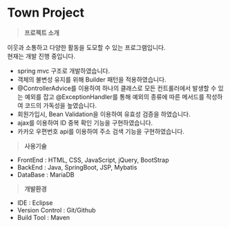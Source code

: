 # Town Project

> **프로젝트 소개**

이웃과 소통하고 다양한 활동을 도모할 수 있는 프로그램입니다.  
현재는 개발 진행 중입니다.

- spring mvc 구조로 개발하였습니다.
- 객체의 불변성 유지를 위해 Builder 패턴을 적용하였습니다.
- @ControllerAdvice를 이용하여 하나의 클래스로 모든 컨트롤러에서 발생할 수 있는 예외를 잡고 @ExceptionHandler를 통해 예외의 종류에 따른 메서드를 작성하여 코드의 가독성을 높였습니다.
- 회원가입시, Bean Validation을 이용하여 유효성 검증을 하였습니다.
- ajax를 이용하여 ID 중복 확인 기능을 구현하였습니다.
- 카카오 우편번호 api를 이용하여 주소 검색 기능을 구현하였습니다.

> **사용기술**

- FrontEnd : HTML, CSS, JavaScript, jQuery, BootStrap
- BackEnd : Java, SpringBoot, JSP, Mybatis
- DataBase : MariaDB

> **개발환경**

- IDE : Eclipse
- Version Control : Git/Github
- Build Tool : Maven

